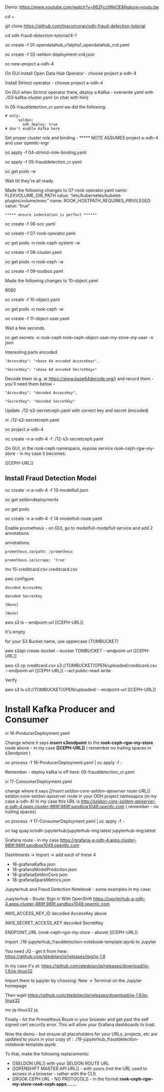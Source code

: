 
Demo:
https://www.youtube.com/watch?v=662FccIWeOE&feature=youtu.be


cd ~

git clone https://github.com/tnscorcoran/odh-fraud-detection-tutorial

cd odh-fraud-detection-tutorial/4-1

oc create -f 01-opendatahub_v1alpha1_opendatahub_crd.yaml

oc create -f 02-seldon-deployment-crd.json

oc new-project a-odh-4



On GUI
Install Open Data Hub Operator 	- choose project a-odh-4

Install Strimzi operator  		- choose project a-odh-4

On GUI
	when Strimzi operator there, deploy a Kafka 
		- overwrite yaml with 
		./03-kafka-cluster.yaml
		(in chat with him)

In 05-frauddetection_cr.yaml we did the following:

	# only:
		  seldon:
    		odh_deploy: true
    # don't enable Kafka here


Set proper cluster role and binding - ***** NOTE ASSUMES project a-odh-4 and user opentlc-mgr

oc apply -f 04-strimzi-role-binding.yaml



oc apply -f 05-frauddetection_cr.yaml

oc get pods -w

Wait till they're all ready  


Made the following changes to 07-rook-operator.yaml
	name: FLEXVOLUME_DIR_PATH 
	value: “/etc/kubernetes/kubelet-plugins/volume/exec”
	name: ROOK_HOSTPATH_REQUIRES_PRIVILEGED 
	value: “true” 


	***** ensure indentation is perfect ******


oc create -f 06-scc.yaml

oc create -f 07-rook-operator.yaml

oc get pods -n rook-ceph-system -w

oc create -f 08-cluster.yaml

oc get pods -n rook-ceph -w


oc create -f 09-toolbox.yaml

Made the following changes to 10-object.yaml

8080

oc create -f 10-object.yaml

oc get pods -n rook-ceph -w



oc create -f 11-object-user.yaml

Wait a few seconds

oc get secrets -n rook-ceph rook-ceph-object-user-my-store-my-user -o json

Interesting parts encoded

	"AccessKey": "<base 64 encoded AccessKey>",

	"SecretKey": "<base 64 encoded SecretKey>"

Decode them (e.g. at https://www.base64decode.org/) and record them - you'll need them below - 

	"AccessKey": "decoded AccessKey",

	"SecretKey": "decoded SecretKey"




Update ./12-s3-secretceph.yaml with correct key and secret (encoded)

vi ./12-s3-secretceph.yaml

oc project a-odh-4

oc create -n a-odh-4 -f ./12-s3-secretceph.yaml

On GUI, in the rook-ceph namespace, expose service rook-ceph-rgw-my-store - in my case it becomes:

[[CEPH-URL]]


Install Fraud Detection Model
-----------------------------

oc create -n a-odh-4 -f 13-modelfull.json

oc get seldondeployments

oc get pods


oc create -n a-odh-4 -f 14-modelfull-route.yaml

Enable prometheus - on GUI, go to modelfull-modelfull service and add 2 annotations

  annotations:

    prometheus.io/path: /prometheus

    prometheus.io/scrape: 'true'

mv 15-creditcard.csv creditcard.csv

aws configure

	decoded AccessKey

	decoded SecretKey

	[None]

	[None]



aws s3 ls --endpoint-url [[CEPH-URL]]

It's empty

for your S3 Bucket name, use uppercase (TOMBUCKET)


aws s3api create-bucket --bucket TOMBUCKET --endpoint-url [[CEPH-URL]]

aws s3 cp creditcard.csv s3://TOMBUCKET/OPEN/uploaded/creditcard.csv --endpoint-url [[CEPH-URL]] --acl public-read-write

Verify

aws s3 ls s3://TOMBUCKET/OPEN/uploaded/ --endpoint-url [[CEPH-URL]]


Install Kafka Producer and Consumer
===================================

vi 16-ProducerDeployment.yaml

Change where it says **insert s3endpoint** to the **rook-ceph-rgw-my-store** route above - in my case **[[CEPH-URL]]**
	( remember no trailing spaces in s3endpoint )

oc process -f 16-ProducerDeployment.yaml | oc apply -f -



Remember - deploy kafka is off here:  05-frauddetection_cr.yaml


vi 17-ConsumerDeployment.yaml

change where it says *[[insert seldon-core-seldon-apiserver route URL]]* seldon-core-seldon-apiserver route in your ODH project namesapce (in my case a-odh-4) 
In my case this URL is *http://seldon-core-seldon-apiserver-a-odh-4.apps.cluster-989f.989f.sandbox1049.opentlc.com*
( remember - no trailing spaces)

oc process -f 17-ConsumerDeployment.yaml | oc apply -f -


oc tag quay.io/odh-jupyterhub/jupyterhub-img:latest jupyterhub-img:latest


Grafana route - in my case https://grafana-a-odh-4.apps.cluster-989f.989f.sandbox1049.opentlc.com

Dashboards -> Import -> add each of these 4
- 18-grafanaKafka.json
- 18-grafanaModelPrediction.json
- 18-grafanaSeldonCore.json
- 18-grafanaSparkMetrics.json






Jupyterhub and Fraud Detection Notebook - some examples in my case:

Jupyterhub - Route:		Sign in With OpenShift	https://jupyterhub-a-odh-4.apps.cluster-989f.989f.sandbox1049.opentlc.com

AWS_ACCESS_KEY_ID		decoded AccessKey above

AWS_SECRET_ACCESS_KEY	decoded SecretKey


ENDPOINT_URL (rook-ceph-rgw-my-store - above)
[[CEPH-URL]]
	
	
Import ./19-jupyterhub_frauddetection-notebook-template.ipynb to Jupyter


You need JQ - get it from here: https://github.com/stedolan/jq/releases/tag/jq-1.6

In my case it's at:				https://github.com/stedolan/jq/releases/download/jq-1.6/jq-linux32 

Import them to jupyter by choosing: New -> Terminal on the Jupyter homepage

Then 
wget https://github.com/stedolan/jq/releases/download/jq-1.6/jq-linux32 

mv jq-linux32 jq

Finally - hit the Prmoetheus Route in your browser and get past the self signed cert security error. This will allow your Grafana dashboards to load.

Now the demo - but ensure all placeholders for your URLs, projects, etc are updated to yours in your copy of :
./19-jupyterhub_frauddetection-notebook-template.ipynb

To that, make the following replacements:
- [[SELDON URL]] with your SELDON ROUTE URL
- [[OPENSHIFT MASTER API URL]] - with yours (not the URL used to access in a browser - rather with the CLI)
- [[ROOK CEPH URL - NO PROTOCOL]] - in the format **rook-ceph-rgw-my-store-rook-ceph.apps.......**
 

